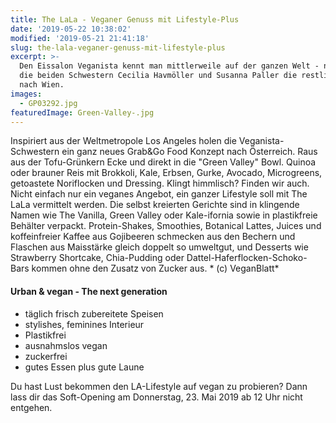 ```yaml
---
title: The LaLa - Veganer Genuss mit Lifestyle-Plus
date: '2019-05-22 10:38:02'
modified: '2019-05-21 21:41:18'
slug: the-lala-veganer-genuss-mit-lifestyle-plus
excerpt: >-
  Den Eissalon Veganista kennt man mittlerweile auf der ganzen Welt - nun holen
  die beiden Schwestern Cecilia Havmöller und Susanna Paller die restliche Welt
  nach Wien. 
images:
  - GP03292.jpg
featuredImage: Green-Valley-.jpg
---
```


Inspiriert aus der Weltmetropole Los Angeles holen die Veganista-Schwestern ein ganz neues Grab&Go Food Konzept nach Österreich. Raus aus der Tofu-Grünkern Ecke und direkt in die "Green Valley" Bowl. Quinoa oder brauner Reis mit Brokkoli, Kale, Erbsen, Gurke, Avocado, Microgreens, getoastete Noriflocken und Dressing. Klingt himmlisch? Finden wir auch. Nicht einfach nur ein veganes Angebot, ein ganzer Lifestyle soll mit The LaLa vermittelt werden. Die selbst kreierten Gerichte sind in klingende Namen wie The Vanilla, Green Valley oder Kale-ifornia sowie in plastikfreie Behälter verpackt. Protein-Shakes, Smoothies, Botanical Lattes, Juices und koffeinfreier Kaffee aus Gojibeeren schmecken aus den Bechern und Flaschen aus Maisstärke gleich doppelt so umweltgut, und Desserts wie Strawberry Shortcake, Chia-Pudding oder Dattel-Haferflocken-Schoko-Bars kommen ohne den Zusatz von Zucker aus. <!-- Image removed (no copyright): GP03292-768x480.jpg --> \* (c) VeganBlatt\*

#### **Urban & vegan - The next generation**

*   täglich frisch zubereitete Speisen
*   stylishes, feminines Interieur
*   Plastikfrei
*   ausnahmslos vegan
*   zuckerfrei
*   gutes Essen plus gute Laune

Du hast Lust bekommen den LA-Lifestyle auf vegan zu probieren? Dann lass dir das Soft-Opening am Donnerstag, 23. Mai 2019 ab 12 Uhr nicht entgehen.
